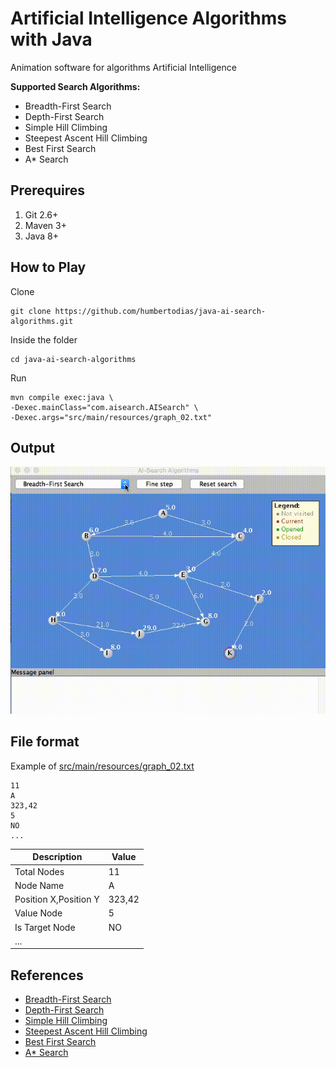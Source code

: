 # Artificial Intelligence Algorithms with Java

Animation software for algorithms Artificial Intelligence

**Supported Search Algorithms:**

- Breadth-First Search 
- Depth-First Search 
- Simple Hill Climbing 
- Steepest Ascent Hill Climbing 
- Best First Search 
- A* Search

## Prerequires

1. Git 2.6+
2. Maven 3+
3. Java 8+


## How to Play

Clone

```
git clone https://github.com/humbertodias/java-ai-search-algorithms.git
```

Inside the folder

```
cd java-ai-search-algorithms
```

Run

```
mvn compile exec:java \
-Dexec.mainClass="com.aisearch.AISearch" \
-Dexec.args="src/main/resources/graph_02.txt"
```


## Output
![Preview](doc/a-star.gif)


## File format

Example of
[src/main/resources/graph_02.txt](src/main/resources/graph_02.txt)

```
11
A
323,42
5
NO
...
```

| Description | Value |
| ------------- | ----------- |
| Total Nodes | 11 |
| Node Name | A |
| Position X,Position Y | 323,42 |
| Value Node | 5 |
| Is Target Node | NO |
| ... | 


## References

- [Breadth-First Search](https://en.wikipedia.org/wiki/Breadth-first_search)
- [Depth-First Search](https://en.wikipedia.org/wiki/Depth-first_search) 
- [Simple Hill Climbing](https://en.wikipedia.org/wiki/Hill_climbing) 
- [Steepest Ascent Hill Climbing](https://en.wikipedia.org/wiki/Hill_climbing) 
- [Best First Search](https://en.wikipedia.org/wiki/Best-first_search) 
- [A* Search](https://en.wikipedia.org/wiki/A*_search_algorithm)

